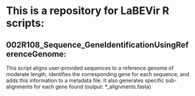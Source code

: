# This is a repository for LaBEVir R scripts:

## 002R108_Sequence_GeneIdentificationUsingReferenceGenome: 
This script aligns user-provided sequences to a reference genome of moderate length, 
identifies the corresponding gene for each sequence, and adds this information to a metadata file. It also generates specific sub-alignments 
for each gene found (output: *_alignments.fasta)
